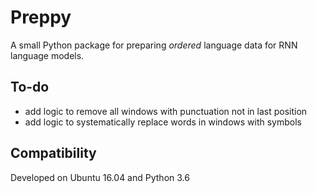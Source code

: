 # Preppy

A small Python package for preparing *ordered* language data for RNN language models.


## To-do

* add logic to remove all windows with punctuation not in last position
* add logic to systematically replace words in windows with symbols

## Compatibility

Developed on Ubuntu 16.04 and Python 3.6

